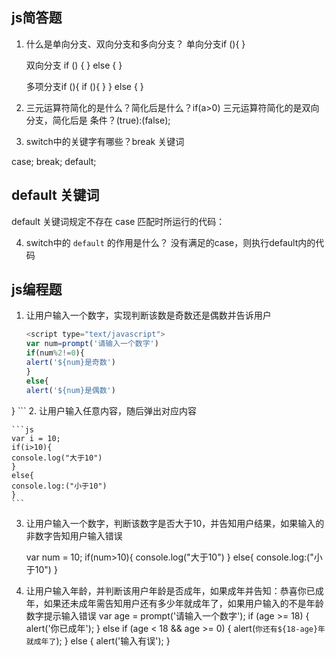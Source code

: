 ## js简答题
1. 什么是单向分支、双向分支和多向分支？
   单向分支if (){
           }

   双向分支  if () {
       } else {
   }

   多项分支if (){
           if (){
           }
       } else {
    }

   

2. 三元运算符简化的是什么？简化后是什么？if(a>0)
  三元运算符简化的是双向分支，简化后是 条件？(true):(false);


3. switch中的关键字有哪些？break 关键词

case; break; default;

   ## default 关键词

   default 关键词规定不存在 case 匹配时所运行的代码：

   
   4. switch中的 `default` 的作用是什么？
    没有满足的case，则执行default内的代码


## js编程题
1. 让用户输入一个数字，实现判断该数是奇数还是偶数并告诉用户

    ```js
    <script type="text/javascript">
    var num=prompt('请输入一个数字')
    if(num%2!=0){
    alert('${num}是奇数')
   }
   else{
    alert('${num}是偶数')
}
    </script>
    ```
2. 让用户输入任意内容，随后弹出对应内容

    ```js
    var i = 10;
    if(i>10){
    console.log("大于10")
    }
    else{
    console.log:("小于10")
    }
    ```
3. 让用户输入一个数字，判断该数字是否大于10，并告知用户结果，如果输入的非数字告知用户输入错误


    var num = 10;
    if(num>10){
    console.log("大于10")
    }
    else{
    console.log:("小于10")
    }


4. 让用户输入年龄，并判断该用户年龄是否成年，如果成年并告知：恭喜你已成年，如果还未成年需告知用户还有多少年就成年了，如果用户输入的不是年龄数字提示输入错误
var age = prompt('请输入一个数字');
if (age >= 18) {
alert('你已成年');
} else if (age < 18 && age >= 0) {
alert(`你还有${18-age}年就成年了`);
} else {
alert('输入有误');
}


